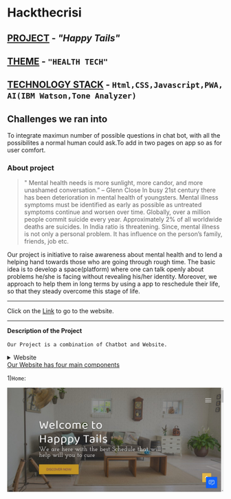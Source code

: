 # **Hackthecrisi** 

## <ins>PROJECT</ins> - _"Happy Tails"_

## <ins>THEME</ins> - `"HEALTH TECH"`

## <ins>TECHNOLOGY STACK</ins> - ```Html,CSS,Javascript,PWA, AI(IBM Watson,Tone Analyzer)```

## **Challenges we ran into**
To integrate maximun number of possible questions in chat bot, with all the possibilites a normal human could ask.To add in two pages on app so as for user comfort.


### **About project**
>" Mental health needs is more sunlight, more candor, and more unashamed conversation.” – Glenn Close
In busy 21st century there has been deterioration in mental health of youngsters. 
Mental illness symptoms must be identified as early as possible as untreated symptoms continue and worsen over time.
Globally, over a million people commit suicide every year. Approximately 2% of all worldwide deaths are suicides. In India ratio is threatening. Since, mental illness is not only a personal problem. It has influence on the person’s family, friends, job etc.

Our project is initiative to raise awareness about mental health and to lend a helping hand towards those who are going through rough time. The basic idea is to develop a space(platform) where one can talk openly about problems he/she is facing without revealing his/her identity. Moreover, we approach to help them in long terms by using a app to reschedule their life, so that they steady overcome this stage of life.

----

Click on the 
[Link](https://lovekesh-gh.github.io/)
to go to the website.

----

**Description of the Project**

``Our Project is a combination of Chatbot and Website.``
<details>
           <summary>Website</summary>
           <p></p>
         </details>
         <ins>Our Website has four main components</ins>

1)`Home`:

![Home page](./images/1.jpg)

